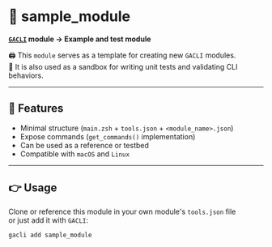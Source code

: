 # 🧩 sample_module

**[`GACLI`](https://github.com/guillaumeast/gacli) module → Example and test module**

🖨️ This `module` serves as a template for creating new `GACLI` modules.  
🧪 It is also used as a sandbox for writing unit tests and validating CLI behaviors.

---

## 🎁 Features

- Minimal structure (`main.zsh` + `tools.json` + `<module_name>.json`)
- Expose commands (`get_commands()` implementation)
- Can be used as a reference or testbed
- Compatible with `macOS` and `Linux`

---

## 👉 Usage

Clone or reference this module in your own module's `tools.json` file  
or just add it with `GACLI`:

```bash
gacli add sample_module
```
